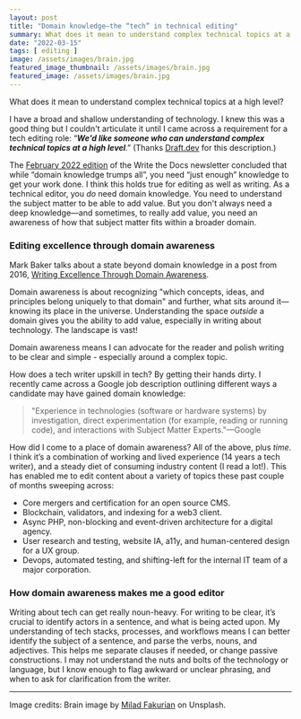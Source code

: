 ```yaml
---
layout: post
title: "Domain knowledge—the “tech” in technical editing"
summary: What does it mean to understand complex technical topics at a high level?
date: "2022-03-15"
tags: [ editing ]
image: /assets/images/brain.jpg
featured_image_thumbnail: /assets/images/brain.jpg
featured_image: /assets/images/brain.jpg
---
```


What does it mean to understand complex technical topics at a high level? 

I have a broad and shallow understanding of technology. I knew this was a good thing but I couldn't articulate it until I came across a 
requirement for a tech editing role: “**_We'd like someone who can understand complex technical topics at a high level_**.” (Thanks [Draft.dev](https://github.com/draftdev/jobs/blob/main/editor.md) for this description.) 

The [February 2022 edition](https://www.writethedocs.org/blog/newsletter-february-2022/) of the Write the Docs newsletter concluded that while “domain knowledge trumps all”, you need “just enough” 
knowledge to get your work done. I think this holds true for editing as well as writing. As a technical editor, you _do_ need domain knowledge. You need to understand the subject matter to be 
able to add value. But you don't always need a deep knowledge—and sometimes, to really add value, you need an awareness of how that subject matter fits within a broader domain.


### Editing excellence through domain awareness

Mark Baker talks about a state beyond domain knowledge in a post from 2016, 
[Writing Excellence Through Domain Awareness](http://everypageispageone.com/2016/04/29/writing-excellence-through-domain-awareness/).

Domain awareness is about recognizing "which concepts, ideas, and principles belong uniquely to that domain" and further, what sits around it—knowing its place in 
the universe. Understanding the space _outside_ a domain gives you the ability to add value, especially in writing about technology. The landscape is vast!

Domain awareness means I can advocate for the reader and polish writing to be clear and simple - especially around a complex topic.

How does a tech writer upskill in tech? By getting their hands dirty. I recently came across a Google job description outlining different ways a candidate may have gained domain knowledge:  

> "Experience in technologies (software or hardware systems) by investigation, direct experimentation (for example, 
> reading or running code), and interactions with Subject Matter Experts."—Google

How did I come to a place of domain awareness? All of the above, plus _time_. I think it’s a combination of working and lived experience (14 years a tech writer), 
and a steady diet of consuming industry content (I read a lot!). This has enabled me to edit content about a variety of topics these past couple of months sweeping across:  

* Core mergers and certification for an open source CMS.
* Blockchain, validators, and indexing for a web3 client.
* Async PHP, non-blocking and event-driven architecture for a digital agency.
* User research and testing, website IA, a11y, and human-centered design for a UX group.
* Devops, automated testing, and shifting-left for the internal IT team of a major corporation.


### How domain awareness makes me a good editor

Writing about tech can get really noun-heavy. For writing to be clear, it’s crucial to identify actors in a sentence, and what is being acted upon. My understanding 
of tech stacks, processes, and workflows means I can better identify the subject of a sentence, and parse the verbs, nouns, and adjectives. This helps me separate 
clauses if needed, or change passive constructions. I may not understand the nuts and bolts of the technology or language, but I know enough to flag
awkward or unclear phrasing, and when to ask for clarification from the writer. 


---

Image credits: Brain image by [Milad Fakurian](https://unsplash.com/photos/58Z17lnVS4U) on Unsplash.
